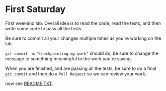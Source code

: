 # First Saturday

First weekend lab. Overall idea is to read the code, read the tests, and then write some code to pass all the tests.

Be sure to commit all your changes multiple times as you're working on the lab.

`git commit -m "checkpointing my work"` should do, be sure to change the message to something meaningful to the work you're saving.

When you are finished, and are passing all the tests, be sure to do a final `git commit` and then do a `Pull Request` so we can review your work.

now see [README.TXT](README.TXT).
